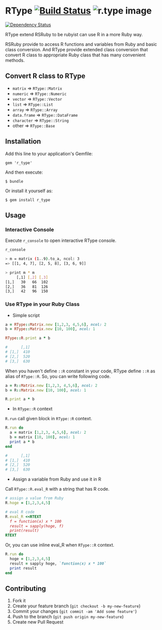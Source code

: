 # RType [![Build Status](https://travis-ci.org/ttakamura/robject.png?branch=master)](https://travis-ci.org/ttakamura/robject) ![r.type image](https://dl.dropboxusercontent.com/u/3111/rtype_1.png)

[![Dependency Status](https://gemnasium.com/ttakamura/r_type.png)](https://gemnasium.com/ttakamura/r_type)

RType extend RSRuby to be rubyist can use R in a more Ruby way.

RSRuby provide to access R functions and variables from Ruby and basic class conversion.
And RType provide extended class conversion that convert R class to appropriate Ruby class that has many convenient methods.

## Convert R class to RType

* `matrix` => `RType::Matrix`
* `numeric` => `RType::Numeric`
* `vector` => `RType::Vector`
* `list` => `RType::List`
* `array` => `RType::Array`
* `data.frame` => `RType::DataFrame`
* `character` => `RType::String`
* other => `RType::Base`

## Installation

Add this line to your application's Gemfile:

    gem 'r_type'

And then execute:

    $ bundle

Or install it yourself as:

    $ gem install r_type

## Usage

### Interactive Console

Execute `r_console` to open interactive RType console.

```sh
r_console

> m = matrix (1..9).to_a, ncol: 3
=> [[1, 4, 7], [2, 5, 8], [3, 6, 9]]

> print m * m
     [,1] [,2] [,3]
[1,]   30   66  102
[2,]   36   81  126
[3,]   42   96  150
```

### Use RType in your Ruby Class

* Simple script

```ruby
a = RType::Matrix.new [1,2,3, 4,5,6], ncol: 2
b = RType::Matrix.new [10, 100], ncol: 1

RType::R.print a * b

#      [,1]
# [1,]  410
# [2,]  520
# [3,]  630
```

When you haven't define `::R` constant in your code, RType define `::R` as alias of `RType::R`. So, you can write following code.

```ruby
a = R::Matrix.new [1,2,3, 4,5,6], ncol: 2
b = R::Matrix.new [10, 100], ncol: 1

R.print a * b
```


* In `RType::R` context

`R.run` call given block in `RType::R` context.

```ruby
R.run do
  a = matrix [1,2,3, 4,5,6], ncol: 2
  b = matrix [10, 100], ncol: 1
  print a * b
end

#      [,1]
# [1,]  410
# [2,]  520
# [3,]  630
```


* Assign a variable from Ruby and use it in R

Call `RType::R.eval_R` with a string that has R code.

```ruby
# assign a value from Ruby
R.hoge = [1,2,3,4,5]

# eval R code
R.eval_R <<RTEXT
  f = function(x) x * 100
  result = sapply(hoge, f)
  print(result)
RTEXT
```

Or, you can use inline eval_R when `RType::R` context.

```ruby
R.run do
  hoge = [1,2,3,4,5]
  result = sapply hoge, `function(x) x * 100`
  print result
end
```


## Contributing

1. Fork it
2. Create your feature branch (`git checkout -b my-new-feature`)
3. Commit your changes (`git commit -am 'Add some feature'`)
4. Push to the branch (`git push origin my-new-feature`)
5. Create new Pull Request
